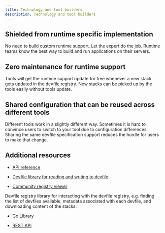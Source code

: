 ```yaml
---
title: Technology and tool builders
description: Technology and tool builders
---
```


## Shielded from runtime specific implementation

No need to build custom runtime support. Let the expert do the job. Runtime teams know the best way to build and run applications on their servers.

## Zero maintenance for runtime support

Tools will get the runtime support update for free whenever a new stack gets updated in the devfile registry. New stacks can be picked up by the tools easily without tools update.

## Shared configuration that can be reused across different tools

Different tools work in a slightly different way. Sometimes it is hard to convince users to switch to your tool due to configuration differences. Sharing the same devfile specification support reduces the hurdle for users to make that change.

## Additional resources

- [API reference](./devfile-schema)

- [Devfile library for reading and writing to devfile](https://github.com/devfile/library)

- [Community registry viewer](https://registry.devfile.io/viewer)

Devfile registry library for interacting with the devfile registry, e.g. finding the list of devfiles available, metadata associated with each devfile, and downloading content of the stacks.

- [Go Library](https://github.com/devfile/registry-support/tree/main/registry-library)

- [REST API](https://github.com/devfile/registry-support/blob/main/index/server/registry-REST-API.adoc)
